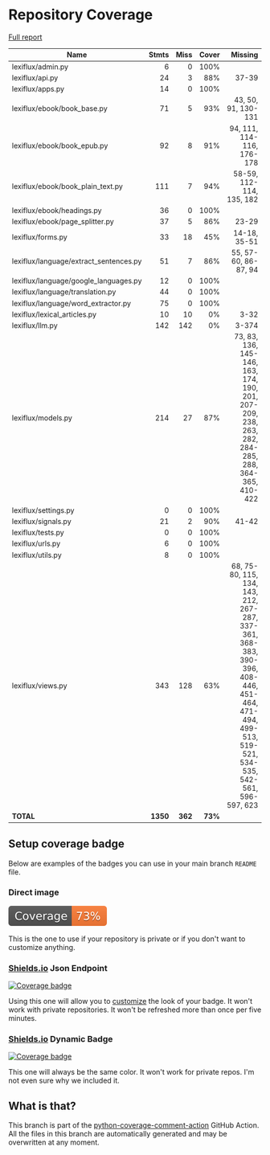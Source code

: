 # Repository Coverage

[Full report](https://htmlpreview.github.io/?https://github.com/andgineer/lexiflux/blob/python-coverage-comment-action-data/htmlcov/index.html)

| Name                                    |    Stmts |     Miss |   Cover |   Missing |
|---------------------------------------- | -------: | -------: | ------: | --------: |
| lexiflux/admin.py                       |        6 |        0 |    100% |           |
| lexiflux/api.py                         |       24 |        3 |     88% |     37-39 |
| lexiflux/apps.py                        |       14 |        0 |    100% |           |
| lexiflux/ebook/book\_base.py            |       71 |        5 |     93% |43, 50, 91, 130-131 |
| lexiflux/ebook/book\_epub.py            |       92 |        8 |     91% |94, 111, 114-116, 176-178 |
| lexiflux/ebook/book\_plain\_text.py     |      111 |        7 |     94% |58-59, 112-114, 135, 182 |
| lexiflux/ebook/headings.py              |       36 |        0 |    100% |           |
| lexiflux/ebook/page\_splitter.py        |       37 |        5 |     86% |     23-29 |
| lexiflux/forms.py                       |       33 |       18 |     45% |14-18, 35-51 |
| lexiflux/language/extract\_sentences.py |       51 |        7 |     86% |55, 57-60, 86-87, 94 |
| lexiflux/language/google\_languages.py  |       12 |        0 |    100% |           |
| lexiflux/language/translation.py        |       44 |        0 |    100% |           |
| lexiflux/language/word\_extractor.py    |       75 |        0 |    100% |           |
| lexiflux/lexical\_articles.py           |       10 |       10 |      0% |      3-32 |
| lexiflux/llm.py                         |      142 |      142 |      0% |     3-374 |
| lexiflux/models.py                      |      214 |       27 |     87% |73, 83, 136, 145-146, 163, 174, 190, 201, 207-209, 238, 263, 282, 284-285, 288, 364-365, 410-422 |
| lexiflux/settings.py                    |        0 |        0 |    100% |           |
| lexiflux/signals.py                     |       21 |        2 |     90% |     41-42 |
| lexiflux/tests.py                       |        0 |        0 |    100% |           |
| lexiflux/urls.py                        |        6 |        0 |    100% |           |
| lexiflux/utils.py                       |        8 |        0 |    100% |           |
| lexiflux/views.py                       |      343 |      128 |     63% |68, 75-80, 115, 134, 143, 212, 267-287, 337-361, 368-383, 390-396, 408-446, 451-464, 471-494, 499-513, 519-521, 534-535, 542-561, 596-597, 623 |
|                               **TOTAL** | **1350** |  **362** | **73%** |           |


## Setup coverage badge

Below are examples of the badges you can use in your main branch `README` file.

### Direct image

[![Coverage badge](https://raw.githubusercontent.com/andgineer/lexiflux/python-coverage-comment-action-data/badge.svg)](https://htmlpreview.github.io/?https://github.com/andgineer/lexiflux/blob/python-coverage-comment-action-data/htmlcov/index.html)

This is the one to use if your repository is private or if you don't want to customize anything.

### [Shields.io](https://shields.io) Json Endpoint

[![Coverage badge](https://img.shields.io/endpoint?url=https://raw.githubusercontent.com/andgineer/lexiflux/python-coverage-comment-action-data/endpoint.json)](https://htmlpreview.github.io/?https://github.com/andgineer/lexiflux/blob/python-coverage-comment-action-data/htmlcov/index.html)

Using this one will allow you to [customize](https://shields.io/endpoint) the look of your badge.
It won't work with private repositories. It won't be refreshed more than once per five minutes.

### [Shields.io](https://shields.io) Dynamic Badge

[![Coverage badge](https://img.shields.io/badge/dynamic/json?color=brightgreen&label=coverage&query=%24.message&url=https%3A%2F%2Fraw.githubusercontent.com%2Fandgineer%2Flexiflux%2Fpython-coverage-comment-action-data%2Fendpoint.json)](https://htmlpreview.github.io/?https://github.com/andgineer/lexiflux/blob/python-coverage-comment-action-data/htmlcov/index.html)

This one will always be the same color. It won't work for private repos. I'm not even sure why we included it.

## What is that?

This branch is part of the
[python-coverage-comment-action](https://github.com/marketplace/actions/python-coverage-comment)
GitHub Action. All the files in this branch are automatically generated and may be
overwritten at any moment.